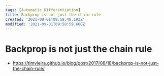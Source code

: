 ```yaml
---
tags: [Automatic Differentiation]
title: Backprop is not just the chain rule
created: '2021-09-01T09:58:48.193Z'
modified: '2021-09-01T09:58:59.660Z'
---
```


# Backprop is not just the chain rule

* https://timvieira.github.io/blog/post/2017/08/18/backprop-is-not-just-the-chain-rule/

